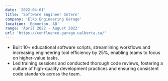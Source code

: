 ```yaml
---
date: '2022-04-01'
title: 'Software Engineer Intern'
company: 'Elko Engineering Garage'
location: 'Edmonton, AB'
range: 'April 2022 - August 2022'
url: 'https://confluence.garage.ualberta.ca/'
---
```


- Built 10+ educational software scripts, streamlining workflows and increasing engineering tool efficiency by 25%, enabling teams to focus on higher-value tasks.
- Led training sessions and conducted thorough code reviews, fostering a culture of high-quality development practices and ensuring consistent code standards across the team.
